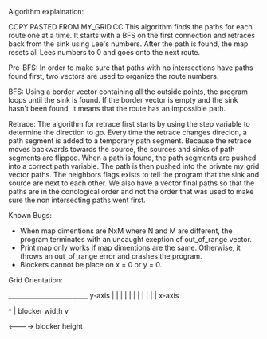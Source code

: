 
Algorithm explaination:

COPY PASTED FROM MY_GRID.CC 
This algorithm finds the paths for each route one at a time. It starts with a BFS on the 
first connection and retraces back from the sink using Lee's numbers. After the path is found, 
the map resets all Lees numbers to 0 and goes onto the next route. 

Pre-BFS: In order to make sure that paths with no intersections have paths found first, two 
vectors are used to organize the route numbers.

BFS: Using a border vector containing all the outside points, the program loops until the sink 
is found. If the border vector is empty and the sink hasn't been found, it means that the route 
has an impossible path.

Retrace: The algorithm for retrace first starts by using the step variable to determine the 
direction to go. Every time the retrace changes direcion, a path segment is added to a temporary 
path segment. Because the retrace moves backwards towards the source, the sources and sinks of 
path segments are flipped. When a path is found, the path segments are pushed into a correct 
path variable. The path is then pushed into the private my_grid vector paths. The neighbors flags 
exists to tell the program that the sink and source are next to each other. We also have a vector 
final paths so that the paths are in the conological order and not the order that was used to 
make sure the non intersecting paths went first.


Known Bugs:

- When map dimentions are NxM where N and M are different, the program terminates with an uncaught 
exeption of out_of_range vector.
- Print map only works if map dimentions are the same. Otherwise, it throws an out_of_range error 
and crashes the program. 
- Blockers cannot be place on x = 0 or y = 0. 

Grid Orientation: 

_________________________ y-axis
|
|
|
|
|
|
|
|
|
|
|
x-axis

^
|	blocker width
v

<---->	blocker height
